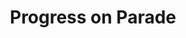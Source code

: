 ---
pid: lll5
title: Progress on Parade
location_transcription: All along JFK Blvd/Ben Franklin
coordinates: "[-75.166513136048, 39.954850550585]"
zipcode: '19129'
gen_neighborhood: Northwest Philadelphia
neighborhood: East Falls
outside_phl: 
age: '25'
age_range: 20-29
instagram: 
image_file_name: lll_5.jpg
proposal_transcription: |-
  (1) Each year, EVERYONE in Philly is invited to parade through the streets, dressed as people who have helped our city march forward:

  (2) They can dress as past figures/leaders (Ben Franklin, Marcus Garvey, Octavius Catto, Mayor Kenny), or as themselves (the leaders of the future)

  (3) On the roads will be printed dates of achievements (civil rights bills, suffrage, etc.)
topic: History,Human Rights,Inclusivity,Politics,Social Justice,Unity,Uplifting,Love,Freedom
topic_summary: 0, 0, 0, 0, 0, 0, 0, 0, 0, 0
type: Parade
keywords_other: Progress, Forward, Trust the Process
credit: 
image_labels: 
twitter: 
facebook: 
permalink: "/monuments/lll5/"
layout: item-page
---